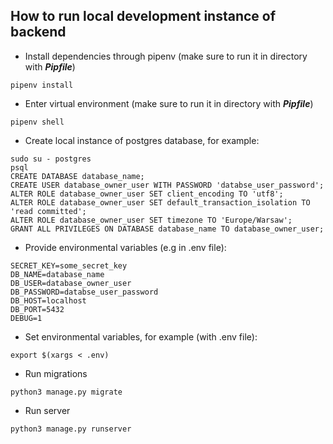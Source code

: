 ## How to run local development instance of backend
* Install dependencies through pipenv (make sure to run it in directory with ***Pipfile***)
```
pipenv install
```
* Enter virtual environment (make sure to run it in directory with ***Pipfile***)
```
pipenv shell
```
* Create local instance of postgres database, for example:
```
sudo su - postgres
psql
CREATE DATABASE database_name;
CREATE USER database_owner_user WITH PASSWORD 'databse_user_password';
ALTER ROLE database_owner_user SET client_encoding TO 'utf8';
ALTER ROLE database_owner_user SET default_transaction_isolation TO 'read committed';
ALTER ROLE database_owner_user SET timezone TO 'Europe/Warsaw';
GRANT ALL PRIVILEGES ON DATABASE database_name TO database_owner_user;
```
* Provide environmental variables (e.g in .env file):
```
SECRET_KEY=some_secret_key
DB_NAME=database_name
DB_USER=database_owner_user
DB_PASSWORD=databse_user_password
DB_HOST=localhost
DB_PORT=5432
DEBUG=1
```
* Set environmental variables, for example (with .env file):
```
export $(xargs < .env)
```
* Run migrations
```
python3 manage.py migrate
```
* Run server
```
python3 manage.py runserver
```
